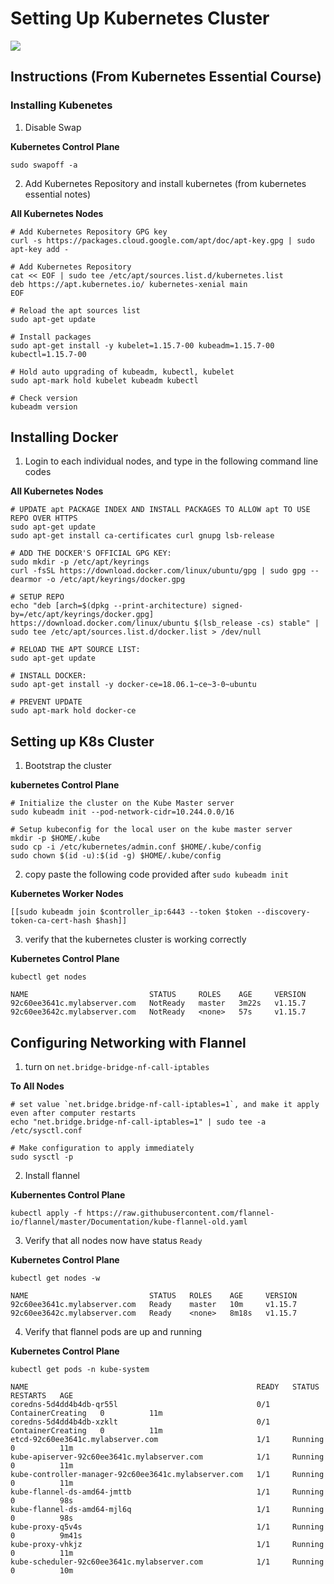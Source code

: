 # Setting Up Kubernetes Cluster

<img src="https://user-images.githubusercontent.com/6856382/222053379-340efb3f-99be-4ca9-abb1-1f284fe1a645.png">

## Instructions (From Kubernetes Essential Course)

### Installing Kubenetes

1. Disable Swap

**Kubernetes Control Plane**
```
sudo swapoff -a
```

2. Add Kubernetes Repository and install kubernetes (from kubernetes essential notes)

**All Kubernetes Nodes**
```
# Add Kubernetes Repository GPG key
curl -s https://packages.cloud.google.com/apt/doc/apt-key.gpg | sudo apt-key add -

# Add Kubernetes Repository
cat << EOF | sudo tee /etc/apt/sources.list.d/kubernetes.list
deb https://apt.kubernetes.io/ kubernetes-xenial main
EOF

# Reload the apt sources list
sudo apt-get update

# Install packages
sudo apt-get install -y kubelet=1.15.7-00 kubeadm=1.15.7-00 kubectl=1.15.7-00

# Hold auto upgrading of kubeadm, kubectl, kubelet
sudo apt-mark hold kubelet kubeadm kubectl

# Check version
kubeadm version
```
## Installing Docker


1. Login to each individual nodes, and type in the following command line codes 

**All Kubernetes Nodes**
```
# UPDATE apt PACKAGE INDEX AND INSTALL PACKAGES TO ALLOW apt TO USE REPO OVER HTTPS
sudo apt-get update
sudo apt-get install ca-certificates curl gnupg lsb-release

# ADD THE DOCKER'S OFFICIAL GPG KEY:
sudo mkdir -p /etc/apt/keyrings
curl -fsSL https://download.docker.com/linux/ubuntu/gpg | sudo gpg --dearmor -o /etc/apt/keyrings/docker.gpg

# SETUP REPO
echo "deb [arch=$(dpkg --print-architecture) signed-by=/etc/apt/keyrings/docker.gpg] https://download.docker.com/linux/ubuntu $(lsb_release -cs) stable" | sudo tee /etc/apt/sources.list.d/docker.list > /dev/null

# RELOAD THE APT SOURCE LIST:
sudo apt-get update

# INSTALL DOCKER:
sudo apt-get install -y docker-ce=18.06.1~ce~3-0~ubuntu

# PREVENT UPDATE
sudo apt-mark hold docker-ce
```

## Setting up K8s Cluster

1. Bootstrap the cluster

**kubernetes Control Plane**
```
# Initialize the cluster on the Kube Master server
sudo kubeadm init --pod-network-cidr=10.244.0.0/16

# Setup kubeconfig for the local user on the kube master server
mkdir -p $HOME/.kube
sudo cp -i /etc/kubernetes/admin.conf $HOME/.kube/config  
sudo chown $(id -u):$(id -g) $HOME/.kube/config
```

2. copy paste the following code provided after `sudo kubeadm init`

**Kubernetes Worker Nodes**
```
[[sudo kubeadm join $controller_ip:6443 --token $token --discovery-token-ca-cert-hash $hash]]
```

3. verify that the kubernetes cluster is working correctly

**Kubernetes Control Plane**
```
kubectl get nodes
```

```
NAME                           STATUS     ROLES    AGE     VERSION
92c60ee3641c.mylabserver.com   NotReady   master   3m22s   v1.15.7
92c60ee3642c.mylabserver.com   NotReady   <none>   57s     v1.15.7
```

## Configuring Networking with Flannel

1. turn on `net.bridge-bridge-nf-call-iptables`

**To All Nodes**
```
# set value `net.bridge.bridge-nf-call-iptables=1`, and make it apply even after computer restarts
echo "net.bridge.bridge-nf-call-iptables=1" | sudo tee -a /etc/sysctl.conf

# Make configuration to apply immediately
sudo sysctl -p
```

2. Install flannel

**Kubernentes Control Plane**
```
kubectl apply -f https://raw.githubusercontent.com/flannel-io/flannel/master/Documentation/kube-flannel-old.yaml
```

3. Verify that all nodes now have status `Ready`

**Kubernetes Control Plane**
```
kubectl get nodes -w
```

```
NAME                           STATUS   ROLES    AGE     VERSION
92c60ee3641c.mylabserver.com   Ready    master   10m     v1.15.7
92c60ee3642c.mylabserver.com   Ready    <none>   8m18s   v1.15.7
```

4. Verify that flannel pods are up and running

**Kubernetes Control Plane**
```
kubectl get pods -n kube-system
```

```
NAME                                                   READY   STATUS              RESTARTS   AGE
coredns-5d4dd4b4db-qr55l                               0/1     ContainerCreating   0          11m
coredns-5d4dd4b4db-xzklt                               0/1     ContainerCreating   0          11m
etcd-92c60ee3641c.mylabserver.com                      1/1     Running             0          11m
kube-apiserver-92c60ee3641c.mylabserver.com            1/1     Running             0          11m
kube-controller-manager-92c60ee3641c.mylabserver.com   1/1     Running             0          11m
kube-flannel-ds-amd64-jmttb                            1/1     Running             0          98s
kube-flannel-ds-amd64-mjl6q                            1/1     Running             0          98s
kube-proxy-q5v4s                                       1/1     Running             0          9m41s
kube-proxy-vhkjz                                       1/1     Running             0          11m
kube-scheduler-92c60ee3641c.mylabserver.com            1/1     Running             0          10m
```